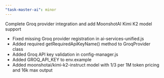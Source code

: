 ```yaml
---
"task-master-ai": minor
---
```


Complete Groq provider integration and add MoonshotAI Kimi K2 model support

- Fixed missing Groq provider registration in ai-services-unified.js
- Added required getRequiredApiKeyName() method to GroqProvider class  
- Added Groq API key validation in config-manager.js
- Added GROQ_API_KEY to env.example
- Added moonshotai/kimi-k2-instruct model with $1/$3 per 1M token pricing and 16k max output